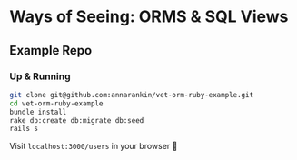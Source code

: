 # Ways of Seeing: ORMS & SQL Views

## Example Repo

### Up & Running

```bash
git clone git@github.com:annarankin/vet-orm-ruby-example.git
cd vet-orm-ruby-example
bundle install
rake db:create db:migrate db:seed
rails s
```

Visit `localhost:3000/users` in your browser 🤘

